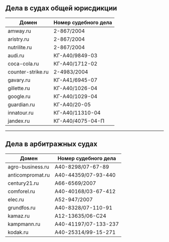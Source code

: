
## Дела в судах общей юрисдикции



| Домен | Номер судебного дела |
| --- | --- |
| amway.ru | 2-867/2004 |
| aristry.ru	|	2-867/2004 |
| nutrilite.ru	|	2-867/2004 |
| audi.ru	|	КГ-А40/9849-03 |
| coca-cola.ru	|	КГ-А40/1712-02 |
| counter-strike.ru	|	2-4983/2004 |
| gavary.ru	| КГ-А41/6945-07 |
| gillette.ru	| КГ-А40/1026-04 |
| google.ru	| КГ-А40/1029-04 |
| guardian.ru	| КГ-А40/20-05 |
| innatour.ru	| КГ-А40/11310-04 |
| jandex.ru	| КГ-А40/4075-04-П |



----

## Дела в арбитражных судах

| Домен | Номер судебного дела |
| --- | --- |
| agro-business.ru | А40-8298/07-67-89 |
| anticompromat.ru	|	А40-44359/07-93-440 |
| century21.ru	|	А66-6569/2007 |
| comforel.ru	|	А40-40168/03-67-412 |
| elec.ru	|	А52-947/2007 |
| grundfos.ru	|	А40-8328/07-110-91 |
| kamaz.ru	|	А12-13635/06-С24 |
| kampmann.ru	|	А40-41197/07-133-237 |
| kodak.ru	|	А40-25314/99-15-271 |
